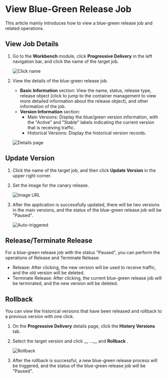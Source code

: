 # View Blue-Green Release Job

This article mainly introduces how to view a blue-green release job and related operations.

## View Job Details

1. Go to the __Workbench__ module, click __Progressive Delivery__ in the left navigation bar, and click the name of the target job.

    ![Click name](https://docs.daocloud.io/daocloud-docs-images/docs/en/docs/amamba/images/blue-green03.png)

2. View the details of the blue-green release job.

    - __Basic Information__ section: View the name, status, release type, release object (click to jump to the container management to view more detailed information about the release object), and other information of the job.
    - __Version Information__ section:
        - Main Versions: Display the blue/green version information, with the "Active" and "Stable"
          labels indicating the current version that is receiving traffic.
        - Historical Versions: Display the historical version records.

    ![Details page](https://docs.daocloud.io/daocloud-docs-images/docs/en/docs/amamba/images/blue02.png)

## Update Version

1. Click the name of the target job, and then click __Update Version__ in the upper right corner.
2. Set the image for the canary release.

    ![Image URL](https://docs.daocloud.io/daocloud-docs-images/docs/en/docs/amamba/images/blue03.png)

3. After the application is successfully updated, there will be two versions in the main versions, and the status of the blue-green release job will be "Paused".

    ![Auto-triggered](https://docs.daocloud.io/daocloud-docs-images/docs/en/docs/amamba/images/blue04.png)

## Release/Terminate Release

For a blue-green release job with the status "Paused", you can perform the operations of Release and Terminate Release.

- Release: After clicking, the new version will be used to receive traffic, and the old version will be deleted.
- Terminate Release: After clicking, the current blue-green release job will be terminated, and the new version will be deleted.

## Rollback

You can view the historical versions that have been released and rollback to a previous version with one click.

1. On the __Progressive Delivery__ details page, click the __History Versions__ tab.
2. Select the target version and click __ ...__ and __Rollback__ .

    ![Rollback](https://docs.daocloud.io/daocloud-docs-images/docs/en/docs/amamba/images/blue05.png)

3. After the rollback is successful, a new blue-green release process will be triggered,
   and the status of the blue-green release job will be "Paused".
